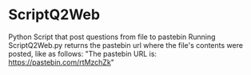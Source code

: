 # ScriptQ2Web
Python Script that post questions from file to pastebin
Running ScriptQ2Web.py returns the pastebin url where the file's contents were posted, like as follows:
"The pastebin URL is: https://pastebin.com/rtMzchZk"
